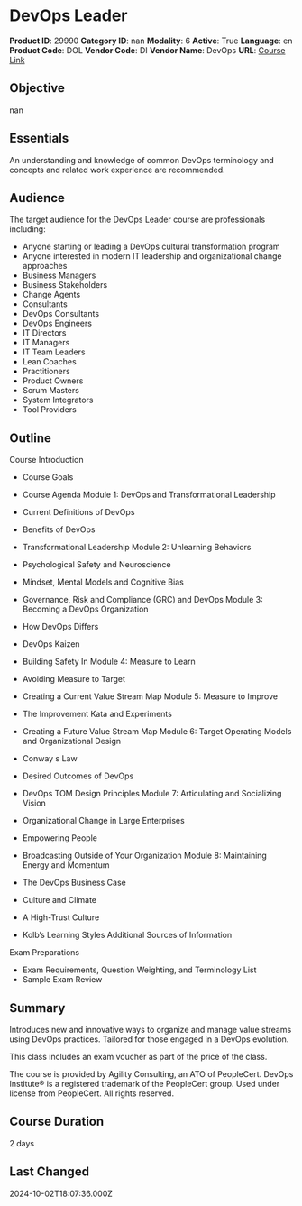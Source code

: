 # DevOps Leader

**Product ID**: 29990
**Category ID**: nan
**Modality**: 6
**Active**: True
**Language**: en
**Product Code**: DOL
**Vendor Code**: DI
**Vendor Name**: DevOps
**URL**: [Course Link](https://www.fastlaneus.com/course/devops-dol)

## Objective
nan

## Essentials
An understanding and knowledge of common DevOps terminology and concepts and related work experience are recommended.

## Audience
The target audience for the DevOps Leader course are professionals including:


- Anyone starting or leading a DevOps cultural transformation program
- Anyone interested in modern IT leadership and organizational change approaches
- Business Managers
- Business Stakeholders
- Change Agents
- Consultants
- DevOps Consultants
- DevOps Engineers
- IT Directors
- IT Managers
- IT Team Leaders
- Lean Coaches
- Practitioners
- Product Owners
- Scrum Masters
- System Integrators
- Tool Providers

## Outline
Course Introduction


- Course Goals
- Course Agenda
Module 1: DevOps and Transformational Leadership


- Current Definitions of DevOps
- Benefits of DevOps
- Transformational Leadership
Module 2: Unlearning Behaviors


- Psychological Safety and Neuroscience
- Mindset, Mental Models and Cognitive Bias
- Governance, Risk and Compliance (GRC) and DevOps
Module 3: Becoming a DevOps Organization


- How DevOps Differs
- DevOps Kaizen
- Building Safety In
Module 4: Measure to Learn


- Avoiding Measure to Target
- Creating a Current Value Stream Map
Module 5: Measure to Improve


- The Improvement Kata and Experiments
- Creating a Future Value Stream Map
Module 6: Target Operating Models and Organizational Design


- Conway s Law
- Desired Outcomes of DevOps
- DevOps TOM Design Principles
Module 7: Articulating and Socializing Vision


- Organizational Change in Large Enterprises
- Empowering People
- Broadcasting Outside of Your Organization
Module 8: Maintaining Energy and Momentum


- The DevOps Business Case
- Culture and Climate
- A High-Trust Culture
- Kolb’s Learning Styles
Additional Sources of Information

Exam Preparations


- Exam Requirements, Question Weighting, and Terminology List
- Sample Exam Review

## Summary
Introduces new and innovative ways to organize and manage value streams using DevOps practices. Tailored for those engaged in a DevOps evolution.

This class includes an exam voucher as part of the price of the class.

The course is provided by Agility Consulting, an ATO of PeopleCert. DevOps Institute® is a registered trademark of the PeopleCert group. Used under license from PeopleCert. All rights reserved.

## Course Duration
2 days

## Last Changed
2024-10-02T18:07:36.000Z
